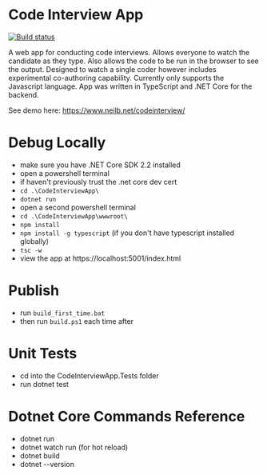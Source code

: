 # Code Interview App

[![Build status](https://neilb.visualstudio.com/Git%20Neil/_apis/build/status/Code-Interview-Site-Tests%20CI)](https://neilb.visualstudio.com/Git%20Neil/_build/latest?definitionId=12)

A web app for conducting code interviews. Allows everyone to watch the candidate as they type. Also allows the code to be run in the browser to see the output. Designed to watch a single coder however includes experimental co-authoring capability. Currently only supports the Javascript language. App was written in TypeScript and .NET Core for the backend.

See demo here: https://www.neilb.net/codeinterview/

# Debug Locally

- make sure you have .NET Core SDK 2.2 installed
- open a powershell terminal
- if haven't previously trust the .net core dev cert
- `cd .\CodeInterviewApp\`
- `dotnet run`
- open a second powershell terminal
- `cd .\CodeInterviewApp\wwwroot\`
- `npm install`
- `npm install -g typescript` (if you don't have typescript installed globally)
- `tsc -w`
- view the app at https://localhost:5001/index.html
 
# Publish

- run `build_first_time.bat`
- then run `build.ps1` each time after

# Unit Tests
- cd into the CodeInterviewApp.Tests folder
- run dotnet test

# Dotnet Core Commands Reference

- dotnet run
- dotnet watch run (for hot reload)
- dotnet build
- dotnet --version
